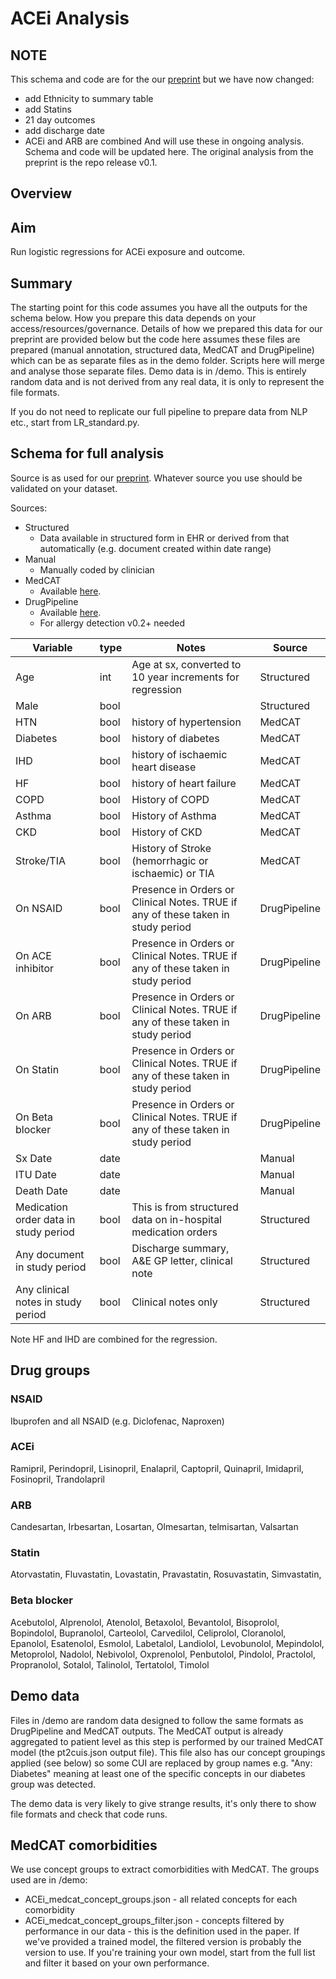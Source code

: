 # ACEi Analysis
## NOTE
This schema and code are for the our [preprint](https://www.researchgate.net/publication/340261837_Treatment_with_ACE-inhibitors_is_not_associated_with_early_severe_SARS-Covid-19_infection_in_a_multi-site_UK_acute_Hospital_Trust?channel=doi&linkId=5e806057a6fdcc139c10467a&showFulltext=true) but
we have now changed:
* add Ethnicity to summary table
* add Statins
* 21 day outcomes
* add discharge date
* ACEi and ARB are combined
And will use these in ongoing analysis. Schema and code will be updated here. The original analysis from the preprint is the repo release v0.1.

## Overview
## Aim
Run logistic regressions for ACEi exposure and outcome.

## Summary
The starting point for this code assumes you have all the
outputs for the schema below. How you prepare this data depends on your access/resources/governance. Details of how we prepared this
data for our preprint are provided below but the code here assumes these files are prepared (manual annotation, structured data, MedCAT and DrugPipeline) which can be as separate files as in the demo folder. Scripts here will merge and analyse those separate files.
Demo data is in /demo. This is entirely random data and is not derived from any real data, it is only to represent the file formats.

If you do not need to replicate our full pipeline to prepare data from NLP etc., start from LR_standard.py.

## Schema for full analysis
Source is as used for our [preprint](https://www.researchgate.net/publication/340261837_Treatment_with_ACE-inhibitors_is_not_associated_with_early_severe_SARS-Covid-19_infection_in_a_multi-site_UK_acute_Hospital_Trust?channel=doi&linkId=5e806057a6fdcc139c10467a&showFulltext=true).
Whatever source you use should be validated on your dataset.

Sources:
* Structured
  * Data available in structured form in EHR or derived from that automatically (e.g. document created within date range)
* Manual
  * Manually coded by clinician
* MedCAT
  * Available [here](https://github.com/CogStack/MedCAT).
* DrugPipeline
  * Available [here](https://github.com/dbeanm/DrugPipeline).
  * For allergy detection v0.2+ needed

Variable | type | Notes | Source
--- | --- | --- | ---
Age | int | Age at sx, converted to 10 year increments for regression | Structured |
Male | bool | | Structured |
HTN | bool | history of hypertension | MedCAT |
Diabetes | bool | history of diabetes | MedCAT |
IHD | bool | history of ischaemic heart disease | MedCAT |
HF | bool | history of heart failure | MedCAT |
COPD | bool | History of COPD | MedCAT |
Asthma | bool | History of Asthma | MedCAT |
CKD | bool | History of CKD | MedCAT |
Stroke/TIA | bool | History of Stroke (hemorrhagic or ischaemic) or TIA | MedCAT |
On NSAID | bool | Presence in Orders or Clinical Notes. TRUE if any of these taken in study period | DrugPipeline |
On ACE inhibitor | bool | Presence in Orders or Clinical Notes. TRUE if any of these taken in study period | DrugPipeline |
On ARB | bool | Presence in Orders or Clinical Notes. TRUE if any of these taken in study period | DrugPipeline |
On Statin | bool |Presence in Orders or Clinical Notes. TRUE if any of these taken in study period | DrugPipeline |
On Beta blocker | bool | Presence in Orders or Clinical Notes. TRUE if any of these taken in study period | DrugPipeline |
Sx Date | date | | Manual |
ITU Date | date | | Manual |
Death Date | date | | Manual |
Medication order data in study period | bool | This is from structured data on in-hospital medication orders | Structured |
Any document in study period | bool | Discharge summary, A&E GP letter, clinical note | Structured |
Any clinical notes in study period | bool | Clinical notes only | Structured |

Note HF and IHD are combined for the regression.

## Drug groups
### NSAID
Ibuprofen and all NSAID (e.g. Diclofenac, Naproxen)

### ACEi
Ramipril, Perindopril, Lisinopril, Enalapril, Captopril, Quinapril, Imidapril, Fosinopril, Trandolapril

### ARB
Candesartan, Irbesartan, Losartan, Olmesartan, telmisartan, Valsartan

### Statin
Atorvastatin,
Fluvastatin,
Lovastatin,
Pravastatin,
Rosuvastatin,
Simvastatin,

### Beta blocker
Acebutolol,
Alprenolol,
Atenolol,
Betaxolol,
Bevantolol,
Bisoprolol,
Bopindolol,
Bupranolol,
Carteolol,
Carvedilol,
Celiprolol,
Cloranolol,
Epanolol,
Esatenolol,
Esmolol,
Labetalol,
Landiolol,
Levobunolol,
Mepindolol,
Metoprolol,
Nadolol,
Nebivolol,
Oxprenolol,
Penbutolol,
Pindolol,
Practolol,
Propranolol,
Sotalol,
Talinolol,
Tertatolol,
Timolol


## Demo data
Files in /demo are random data designed to follow the same formats as DrugPipeline and MedCAT outputs.
The MedCAT output is already aggregated to patient level as this step is performed by our trained
MedCAT model (the pt2cuis.json output file). This file also has our concept groupings applied (see below) so some CUI are replaced by group names e.g. "Any: Diabetes" meaning at least one of the specific concepts in our diabetes group was detected.

The demo data is very likely to give strange results, it's only there to show file formats and check that code runs.

## MedCAT comorbidities
We use concept groups to extract comorbidities with MedCAT. The groups used are in /demo:
* ACEi_medcat_concept_groups.json - all related concepts for each comorbidity
* ACEi_medcat_concept_groups_filter.json - concepts filtered by performance in our data - this is the definition used in the paper.
If we've provided a trained model, the filtered version is probably the version to use. If you're training your own model, start from the full list and filter it based on your own performance.
